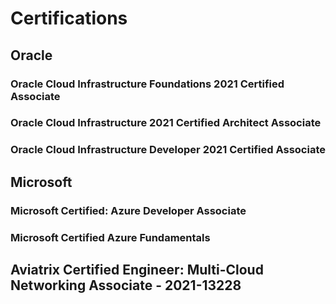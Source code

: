 # Certifications

## Oracle
### Oracle Cloud Infrastructure Foundations 2021 Certified Associate
### Oracle Cloud Infrastructure 2021 Certified Architect Associate
### Oracle Cloud Infrastructure Developer 2021 Certified Associate

## Microsoft
### Microsoft Certified: Azure Developer Associate
### Microsoft Certified Azure Fundamentals

## Aviatrix Certified Engineer: Multi-Cloud Networking Associate - 2021-13228
